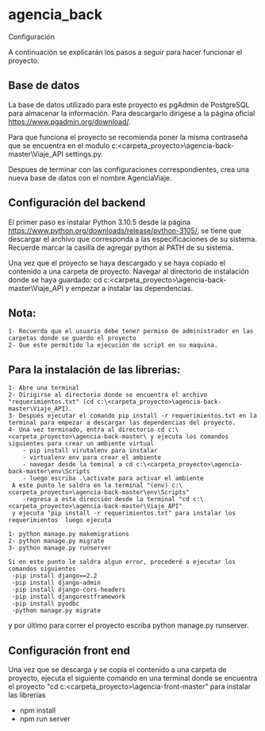 # agencia_back
Configuración

A continuación se explicarán los pasos a seguir para hacer funcionar el proyecto.

## Base de datos

La base de datos utilizado para este proyecto es pgAdmin de PostgreSQL para almacenar la información. Para descargarlo dirigese a la página oficial https://www.pgadmin.org/download/.

Para que funciona el proyecto se recomienda poner la misma contraseña que se encuentra en el modulo c:\<carpeta_proyecto>\agencia-back-master\Viaje_API settings.py.

Despues de terminar con las configuraciones correspondientes, crea una nueva base de datos con el nombre AgenciaViaje. 

## Configuración del backend

El primer paso es instalar Python 3.10.5 desde la página https://www.python.org/downloads/release/python-3105/, se tiene que descargar el archivo que corresponda a las especificaciones de su sistema. Recuerde marcar la casilla de agregar python al PATH de su sistema.

Una vez que el proyecto se haya descargado y se haya copiado el contenido a una carpeta de proyecto. Navegar al directorio de instalación donde se haya guardado: cd c:\<carpeta_proyecto>\agencia-back-master\Viaje_API y empezar a instalar las dependencias.
 
 ## Nota: 
 
    1- Recuerda que el usuario debe tener permiso de administrador en las carpetas donde se guardo el proyecto
    2- Que este permitido la ejecución de script en su maquina.

## Para la instalación de las librerias:

    1- Abre una terminal 
    2- Dirigirse al directorio donde se encuentra el archivo "requerimientos.txt" (cd c:\<carpeta_proyecto>\agencia-back-master\Viaje_API).
    3- Después ejecutar el comando pip install -r requerimientos.txt en la terminal para empezar a descargar las dependencias del proyecto.
    4- Una vez terminado, entra al directorio cd c:\<carpeta_proyecto>\agencia-back-master\ y ejecuta los comandos siguientes para crear un ambiente virtual
        - pip install virutalenv para instalar
        - virtualenv env para crear el ambiente
        - navegar desde la teminal a cd c:\<carpeta_proyecto>\agencia-back-master\env\Scripts
        - luego escriba .\activate para activar el ambiente
     A este punto le saldra en la terminal "(env) c:\<carpeta_proyecto>\agencia-back-master\env\Scripts"
        -regresa a esta dirección desde la terminal "cd c:\<carpeta_proyecto>\agencia-back-master\Viaje_API"
     y ejecuta "pip install -r requerimientos.txt" para instalar los requerimientos  luego ejecuta
     
    1- python manage.py makemigrations
    2- python manage.py migrate
    3- python manage.py runserver
    
    Si en este punto le saldra algun error, procederé a ejecutar los comandos siguientes
     -pip install django==2.2
     -pip install django-admin
     -pip install django-cors-headers
     -pip install djangorestframework
     -pip install pyodbc
     -python manage.py migrate
   y por último para correr el proyecto escriba python manage.py runserver.

## Configuración front end
 
 Una vez que se descarga y se copia el contenido a una carpeta de proyecto, ejecuta el siguiente comando en una terminal donde se encuentra el proyecto
 "cd c:\<carpeta_proyecto>\agencia-front-master" para instalar las librerias
   - npm install
   - npm run server
 
